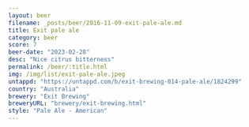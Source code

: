 ```yaml
---
layout: beer
filename: _posts/beer/2016-11-09-exit-pale-ale.md
title: Exit pale ale
category: beer
score: 7
beer-date: "2023-02-28"
desc: "Nice citrus bitterness"
permalink: /beer/:title.html
img: /img/list/exit-pale-ale.jpeg
untappd: "https://untappd.com/b/exit-brewing-014-pale-ale/1824299"
country: "Australia"
brewery: "Exit Brewing"
breweryURL: "brewery/exit-brewing.html"
style: "Pale Ale - American"
---
```

